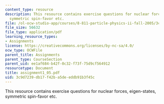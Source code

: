 ```yaml
---
content_type: resource
description: This resource contains exercise questions for nuclear forces, eigen-states,
  symmetric spin-favor etc.
file: /ol-ocw-studio-app/courses/8-811-particle-physics-ii-fall-2005/3c9d7239db17f42ba5deeddb91b3f45c_assignment1_05.pdf
file_size: 56632
file_type: application/pdf
learning_resource_types:
- Assignments
license: https://creativecommons.org/licenses/by-nc-sa/4.0/
ocw_type: OCWFile
parent_title: Assignments
parent_type: CourseSection
parent_uid: ee1af684-b42f-0c32-f73f-75d9cf564912
resourcetype: Document
title: assignment1_05.pdf
uid: 3c9d7239-db17-f42b-a5de-eddb91b3f45c
---
```

This resource contains exercise questions for nuclear forces, eigen-states, symmetric spin-favor etc.